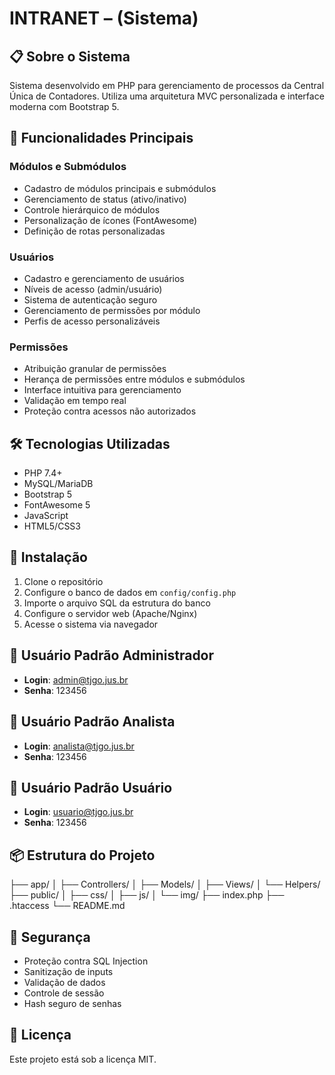 # INTRANET – (Sistema)

## 📋 Sobre o Sistema
Sistema desenvolvido em PHP para gerenciamento de processos da Central Única de Contadores. Utiliza uma arquitetura MVC personalizada e interface moderna com Bootstrap 5.

## 🚀 Funcionalidades Principais

### Módulos e Submódulos
- Cadastro de módulos principais e submódulos
- Gerenciamento de status (ativo/inativo)
- Controle hierárquico de módulos
- Personalização de ícones (FontAwesome)
- Definição de rotas personalizadas

### Usuários
- Cadastro e gerenciamento de usuários
- Níveis de acesso (admin/usuário)
- Sistema de autenticação seguro
- Gerenciamento de permissões por módulo
- Perfis de acesso personalizáveis

### Permissões
- Atribuição granular de permissões
- Herança de permissões entre módulos e submódulos
- Interface intuitiva para gerenciamento
- Validação em tempo real
- Proteção contra acessos não autorizados

## 🛠️ Tecnologias Utilizadas
- PHP 7.4+
- MySQL/MariaDB
- Bootstrap 5
- FontAwesome 5
- JavaScript
- HTML5/CSS3

## 🔧 Instalação
1. Clone o repositório
2. Configure o banco de dados em `config/config.php`
3. Importe o arquivo SQL da estrutura do banco
4. Configure o servidor web (Apache/Nginx)
5. Acesse o sistema via navegador

## 👥 Usuário Padrão Administrador
- **Login**: admin@tjgo.jus.br
- **Senha**: 123456

## 👥 Usuário Padrão Analista
- **Login**: analista@tjgo.jus.br
- **Senha**: 123456

## 👥 Usuário Padrão Usuário
- **Login**: usuario@tjgo.jus.br
- **Senha**: 123456

## 📦 Estrutura do Projeto
├── app/
│ ├── Controllers/
│ ├── Models/
│ ├── Views/
│ └── Helpers/
├── public/
│ ├── css/
│ ├── js/
│ └── img/
├── index.php
├── .htaccess
└── README.md

## 🔐 Segurança
- Proteção contra SQL Injection
- Sanitização de inputs
- Validação de dados
- Controle de sessão
- Hash seguro de senhas

## 📝 Licença
Este projeto está sob a licença MIT.


